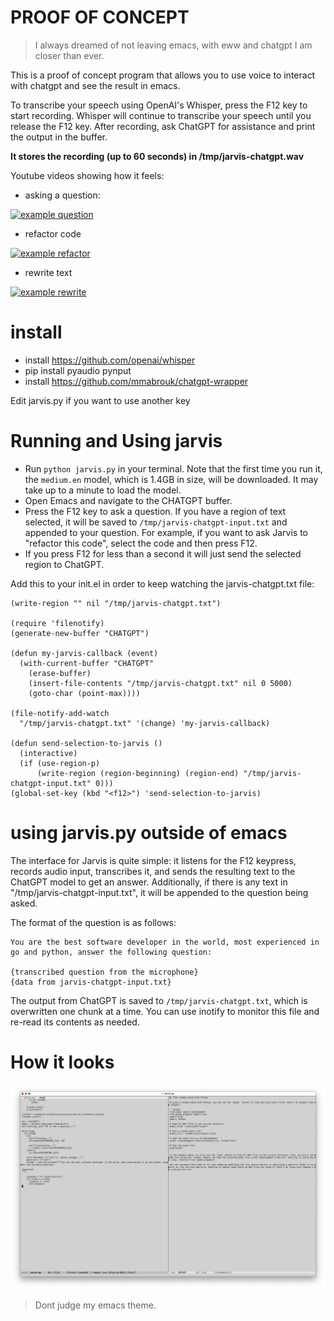 # PROOF OF CONCEPT

> I always dreamed of not leaving emacs, with eww and chatgpt I am closer than ever.

This is a proof of concept program that allows you to use voice to interact with chatgpt and see the result in emacs.

To transcribe your speech using OpenAI's Whisper, press the F12 key to start recording. Whisper will continue to transcribe your speech until you release the F12 key. After recording, ask ChatGPT for assistance and print the output in the buffer.

__It stores the recording (up to 60 seconds) in /tmp/jarvis-chatgpt.wav__

Youtube videos showing how it feels:

* asking a question:

[![example question](https://img.youtube.com/vi/P-5RBdM9X-8/0.jpg)](https://www.youtube.com/watch?v=P-5RBdM9X-8 "example question")

* refactor code

[![example refactor](https://img.youtube.com/vi/uWJ8-JU0aXY/0.jpg)](https://www.youtube.com/watch?v=uWJ8-JU0aXY "example refactor")

* rewrite text

[![example rewrite](https://img.youtube.com/vi/4Jyhs6SfFl0/0.jpg)](https://www.youtube.com/watch?v=4Jyhs6SfFl0 "example rewrite")

# install

* install https://github.com/openai/whisper
* pip install pyaudio pynput
* install https://github.com/mmabrouk/chatgpt-wrapper

Edit jarvis.py if you want to use another key

# Running and Using jarvis

* Run `python jarvis.py` in your terminal. Note that the first time you run it, the `medium.en` model, which is 1.4GB in size, will be downloaded. It may take up to a minute to load the model.
* Open Emacs and navigate to the CHATGPT buffer.
* Press the F12 key to ask a question. If you have a region of text selected, it will be saved to `/tmp/jarvis-chatgpt-input.txt` and appended to your question. For example, if you want to ask Jarvis to "refactor this code", select the code and then press F12.
* If you press F12 for less than a second it will just send the selected region to ChatGPT.

Add this to your init.el in order to keep watching the jarvis-chatgpt.txt file:

```
(write-region "" nil "/tmp/jarvis-chatgpt.txt")

(require 'filenotify)
(generate-new-buffer "CHATGPT")

(defun my-jarvis-callback (event)
  (with-current-buffer "CHATGPT"
    (erase-buffer)
    (insert-file-contents "/tmp/jarvis-chatgpt.txt" nil 0 5000)
    (goto-char (point-max))))

(file-notify-add-watch
  "/tmp/jarvis-chatgpt.txt" '(change) 'my-jarvis-callback)

(defun send-selection-to-jarvis ()
  (interactive)
  (if (use-region-p)
      (write-region (region-beginning) (region-end) "/tmp/jarvis-chatgpt-input.txt" 0)))
(global-set-key (kbd "<f12>") 'send-selection-to-jarvis)
```

# using jarvis.py outside of emacs

The interface for Jarvis is quite simple: it listens for the F12 keypress, records audio input, transcribes it, and sends the resulting text to the ChatGPT model to get an answer. Additionally, if there is any text in "/tmp/jarvis-chatgpt-input.txt", it will be appended to the question being asked.

The format of the question is as follows:

```
You are the best software developer in the world, most experienced in go and python, answer the following question:

{transcribed question from the microphone}
{data from jarvis-chatgpt-input.txt}
```

The output from ChatGPT is saved to `/tmp/jarvis-chatgpt.txt`, which is overwritten one chunk at a time. You can use inotify to monitor this file and re-read its contents as needed.

# How it looks

![screenshot.png](screenshot.png)

> Dont judge my emacs theme.
